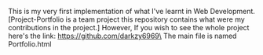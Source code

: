 This is my very first implementation of what I've learnt in Web Development. [Project-Portfolio is a team project this repository contains what were my contributions in the project.]
However, If you wish to see the whole project here's the link: https://github.com/darkzy6969\
The main file is named Portfolio.html
